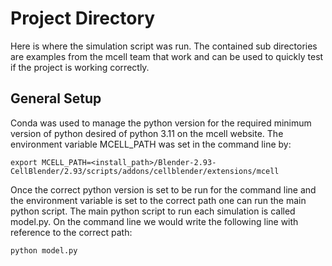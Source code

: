 # Project Directory
Here is where the simulation script was run. The contained sub directories are examples from the mcell team that work and
can be used to quickly test if the project is working correctly. 

## General Setup
Conda was used to manage the python version for the required minimum version of python desired of python 3.11 on the mcell website.
The environment variable MCELL_PATH was set in the command line by:

    export MCELL_PATH=<install_path>/Blender-2.93-CellBlender/2.93/scripts/addons/cellblender/extensions/mcell

Once the correct python version is set to be run for the command line and the environment variable is set to the correct path
one can run the main python script. The main python script to run each simulation is called model.py.
On the command line we would write the following line with reference to the correct path:

    python model.py


